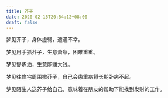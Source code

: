 ```yaml
---
title: 芥子
date: 2020-02-15T20:54:12+08:00
draft: false
---
```


梦见芥子，身体虚弱，遭遇不幸。

梦见用手抓芥子，生意萧条，困难重重。

梦见提炼油，生意能赚大钱。

梦见往住宅周围撒芥子，自己会患重病将长期卧病不起。

梦见陌生人送芥子给自己，意味着在朋友的帮助下能找到发财的工作。